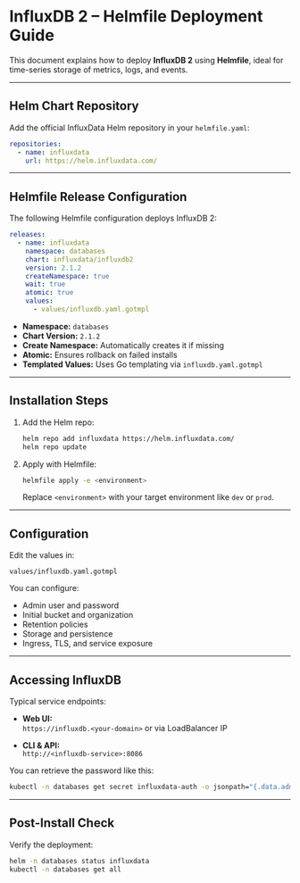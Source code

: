 # InfluxDB 2 – Helmfile Deployment Guide

This document explains how to deploy **InfluxDB 2** using **Helmfile**, ideal for time-series storage of metrics, logs, and events.

---

## Helm Chart Repository

Add the official InfluxData Helm repository in your `helmfile.yaml`:

```yaml
repositories:
  - name: influxdata
    url: https://helm.influxdata.com/
```

---

## Helmfile Release Configuration

The following Helmfile configuration deploys InfluxDB 2:

```yaml
releases:
  - name: influxdata
    namespace: databases
    chart: influxdata/influxdb2
    version: 2.1.2
    createNamespace: true
    wait: true
    atomic: true
    values:
      - values/influxdb.yaml.gotmpl
```

- **Namespace:** `databases`
- **Chart Version:** `2.1.2`
- **Create Namespace:** Automatically creates it if missing
- **Atomic:** Ensures rollback on failed installs
- **Templated Values:** Uses Go templating via `influxdb.yaml.gotmpl`

---

## Installation Steps

1. Add the Helm repo:

   ```bash
   helm repo add influxdata https://helm.influxdata.com/
   helm repo update
   ```

2. Apply with Helmfile:

   ```bash
   helmfile apply -e <environment>
   ```

   Replace `<environment>` with your target environment like `dev` or `prod`.

---

## Configuration

Edit the values in:

```
values/influxdb.yaml.gotmpl
```

You can configure:

- Admin user and password
- Initial bucket and organization
- Retention policies
- Storage and persistence
- Ingress, TLS, and service exposure

---

## Accessing InfluxDB

Typical service endpoints:

- **Web UI:**  
  `https://influxdb.<your-domain>` or via LoadBalancer IP

- **CLI & API:**  
  `http://<influxdb-service>:8086`

You can retrieve the password like this:

```bash
kubectl -n databases get secret influxdata-auth -o jsonpath="{.data.admin-password}" | base64 --decode
```

---

## Post-Install Check

Verify the deployment:

```bash
helm -n databases status influxdata
kubectl -n databases get all
```
